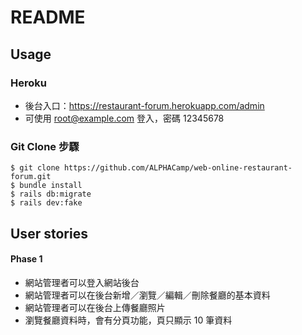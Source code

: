 # README

## Usage

### Heroku
- 後台入口：https://restaurant-forum.herokuapp.com/admin
- 可使用 root@example.com 登入，密碼 12345678

### Git Clone 步驟

```
$ git clone https://github.com/ALPHACamp/web-online-restaurant-forum.git
$ bundle install
$ rails db:migrate
$ rails dev:fake
```

## User stories

#### Phase 1
- 網站管理者可以登入網站後台
- 網站管理者可以在後台新增／瀏覽／編輯／刪除餐廳的基本資料
- 網站管理者可以在後台上傳餐廳照片
- 瀏覽餐廳資料時，會有分頁功能，頁只顯示 10 筆資料
